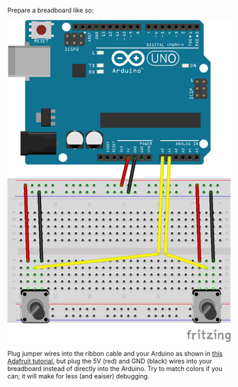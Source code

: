 Prepare a breadboard like so:

![Two potentiometers, connected to pins A0 and A1](./two-potentiometers.png)

Plug jumper wires into the ribbon cable and your Arduino as shown in [this Adafruit tutorial](http://learn.adafruit.com/16x24-led-matrix/wiring), but plug the 5V (red) and GND (black) wires into your breadboard instead of directly into the Arduino. Try to match colors if you can; it will make for less (and eaiser) debugging.